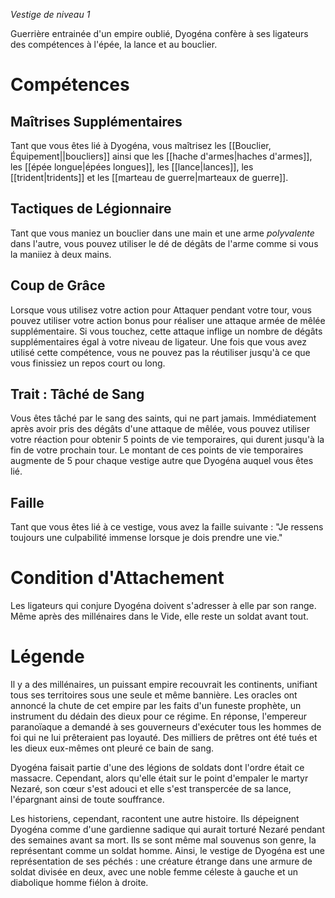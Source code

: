 *Vestige de niveau 1*

Guerrière entrainée d'un empire oublié, Dyogéna confère à ses ligateurs des compétences à l'épée, la lance et au bouclier.

# Compétences

## Maîtrises Supplémentaires
Tant que vous êtes lié à Dyogéna, vous maîtrisez les [[Bouclier, Équipement||boucliers]] ainsi que les [[hache d'armes|haches d'armes]], les [[épée longue|épées longues]], les [[lance|lances]], les [[trident|tridents]] et les [[marteau de guerre|marteaux de guerre]].

## Tactiques de Légionnaire
Tant que vous maniez un bouclier dans une main et une arme *polyvalente* dans l'autre, vous pouvez utiliser le dé de dégâts de l'arme comme si vous la maniiez à deux mains.

## Coup de Grâce
Lorsque vous utilisez votre action pour Attaquer pendant votre tour, vous pouvez utiliser votre action bonus pour réaliser une attaque armée de mêlée supplémentaire. Si vous touchez, cette attaque inflige un nombre de dégâts supplémentaires égal à votre niveau de ligateur. Une fois que vous avez utilisé cette compétence, vous ne pouvez pas la réutiliser jusqu'à ce que vous finissiez un repos court ou long.

## Trait : Tâché de Sang
Vous êtes tâché par le sang des saints, qui ne part jamais. Immédiatement après avoir pris des dégâts d'une attaque de mêlée, vous pouvez utiliser votre réaction pour obtenir 5 points de vie temporaires, qui durent jusqu'à la fin de votre prochain tour. Le montant de ces points de vie temporaires augmente de 5 pour chaque vestige autre que Dyogéna auquel vous êtes lié.

## Faille
Tant que vous êtes lié à ce vestige, vous avez la faille suivante : "Je ressens toujours une culpabilité immense lorsque je dois prendre une vie."

# Condition d'Attachement
Les ligateurs qui conjure Dyogéna doivent s'adresser à elle par son range. Même après des millénaires dans le Vide, elle reste un soldat avant tout.

# Légende
Il y a des millénaires, un puissant empire recouvrait les continents, unifiant tous ses territoires sous une seule et même bannière. Les oracles ont annoncé la chute de cet empire par les faits d'un funeste prophète, un instrument du dédain des dieux pour ce régime. En réponse, l'empereur paranoïaque a demandé à ses gouverneurs d'exécuter tous les hommes de foi qui ne lui prêteraient pas loyauté. Des milliers de prêtres ont été tués et les dieux eux-mêmes ont pleuré ce bain de sang.

Dyogéna faisait partie d'une des légions de soldats dont l'ordre était ce massacre. Cependant, alors qu'elle était sur le point d'empaler le martyr Nezaré, son cœur s'est adouci et elle s'est transpercée de sa lance, l'épargnant ainsi de toute souffrance.

Les historiens, cependant, racontent une autre histoire. Ils dépeignent Dyogéna comme d'une gardienne sadique qui aurait torturé Nezaré pendant des semaines avant sa mort. Ils se sont même mal souvenus son genre, la représentant comme un soldat homme. Ainsi, le vestige de Dyogéna est une représentation de ses péchés : une créature étrange dans une armure de soldat divisée en deux, avec une noble femme céleste à gauche et un diabolique homme fiélon à droite.
